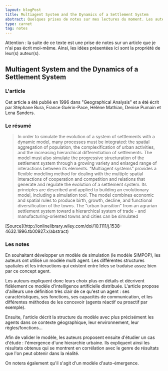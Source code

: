 ```yaml
---
layout: blogPost
title: Multiagent System and the Dynamics of a Settlement System
abstract: Quelques prises de notes sur mes lectures du moment. Les auteurs présentent le modèle multiagent "SIMPOP".
type: carnet
tag: notes
---
```


Attention : la suite de ce texte est une prise de notes sur un article que je n'ai pas écrit moi-même. Ainsi, les idées présentées ici sont la propriété de leur(s) auteur(s).

## Multiagent System and the Dynamics of a Settlement System

### L'article

Cet article a été publié en 1996 dans "Geographical Analysis" et a été écrit par Stéphane Bura, France Guérin-Pace, Hélène Mathian, Denise Pumain et Lena Sanders.

### Le résumé

<blockquote cite="http://onlinelibrary.wiley.com/doi/10.1111/j.1538-4632.1996.tb00927.x/abstract">
	In order to simulate the evolution of a system of settlements with a dynamic model, many processes must be integrated: the spatial aggregation of population, 
	the complexification of urban activities, and the increasing hierarchical differentiation of settlements. The model must also simulate the progressive structuration 
	of the settlement system through a growing variety and enlarged range of interactions between its elements. “Multiagent systems” provides a flexible modeling method 
	for dealing with the multiple spatial interactions of cooperation and competition and relations that generate and regulate the evolution of a settlement system. 
	Its principles are described and applied to building an evolutionary model, including a simulation tool. The model combines economic and spatial rules to produce 
	birth, growth, decline, and functional diversification of the towns. The “urban transition” from an agrarian settlement system toward a hierarchical system of trade
	- and manufacturing-oriented towns and cities can be simulated
</blockquote>
[Source](http://onlinelibrary.wiley.com/doi/10.1111/j.1538-4632.1996.tb00927.x/abstract)

### Les notes


En souhaitant développer un modèle de simulation (le modèle SIMPOP), les auteurs ont utilisé un modèle multi agent. Les différentes structures spatiales et les interactions qui existent entre leles
se traduise assez bien par ce concept agent.

Les auteurs expliquent donc leurs choix plus en détails et décrivent fidèlement ce modèle d'intelligence artificielle distribuée. L'article propose d'ailleurs une définition très clair de ce qu'est 
un agent :
ses caractéristiques, ses fonctions, ses capacités de communication, et les différentes méthodes de les concevoir (agents réactif ou proactif par exemple).

Ensuite, l'article décrit la structure du modèle avec plus précisément les agents dans ce contexte géographique, leur environnement, leur règles/fonctions...

Afin de valider le modèle, les auteurs proposent ensuite d'étudier un cas d'étude : l'émergence d'une hierarchie urbaine. Ils expliquent ainsi les résultats obtenus qui se montrent en corrélation 
avec le genre de résultats que l'on peut obtenir dans la réalité.

On notera également qu'il s'agit d'un modèle d'auto-émergence.
